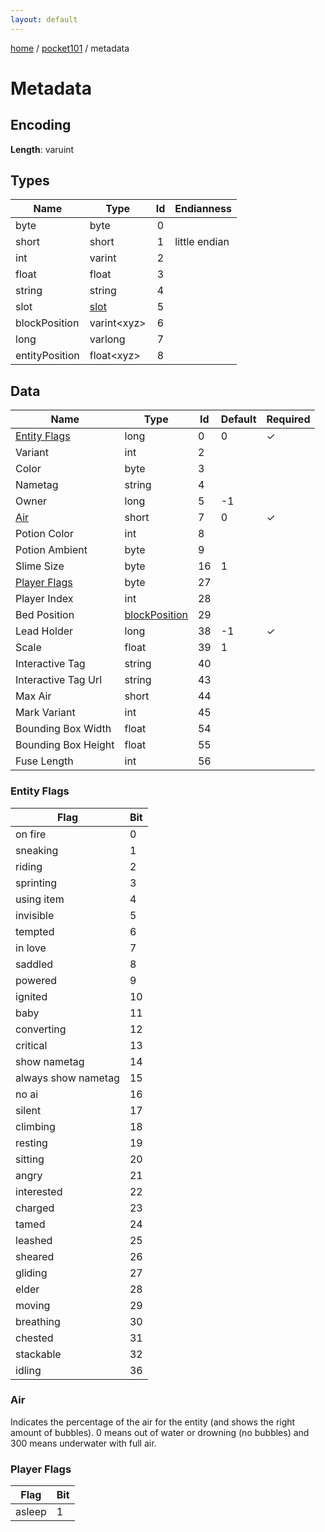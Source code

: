 ```yaml
---
layout: default
---
```


[home](/)  /  [pocket101](/protocol/pocket101)  /  metadata

# Metadata

## Encoding

**Length**: varuint

## Types

Name | Type | Id | Endianness
---|---|:---:|---
byte | byte | 0 | 
short | short | 1 | little endian
int | varint | 2 | 
float | float | 3 | 
string | string | 4 | 
slot | [slot](/protocol/pocket101/types/slot) | 5 | 
blockPosition | varint&lt;xyz&gt; | 6 | 
long | varlong | 7 | 
entityPosition | float&lt;xyz&gt; | 8 | 

## Data
Name | Type | Id | Default | Required
---|---|---|---|---
[Entity Flags](#entity-flags) | long | 0 | 0 | ✓
Variant | int | 2 |  |  
Color | byte | 3 |  |  
Nametag | string | 4 |  |  
Owner | long | 5 | -1 |  
[Air](#air) | short | 7 | 0 | ✓
Potion Color | int | 8 |  |  
Potion Ambient | byte | 9 |  |  
Slime Size | byte | 16 | 1 |  
[Player Flags](#player-flags) | byte | 27 |  |  
Player Index | int | 28 |  |  
Bed Position | [blockPosition](/protocol/pocket101/types/block-position) | 29 |  |  
Lead Holder | long | 38 | -1 | ✓
Scale | float | 39 | 1 |  
Interactive Tag | string | 40 |  |  
Interactive Tag Url | string | 43 |  |  
Max Air | short | 44 |  |  
Mark Variant | int | 45 |  |  
Bounding Box Width | float | 54 |  |  
Bounding Box Height | float | 55 |  |  
Fuse Length | int | 56 |  |  

### Entity Flags

Flag | Bit
---|---
on fire | 0
sneaking | 1
riding | 2
sprinting | 3
using item | 4
invisible | 5
tempted | 6
in love | 7
saddled | 8
powered | 9
ignited | 10
baby | 11
converting | 12
critical | 13
show nametag | 14
always show nametag | 15
no ai | 16
silent | 17
climbing | 18
resting | 19
sitting | 20
angry | 21
interested | 22
charged | 23
tamed | 24
leashed | 25
sheared | 26
gliding | 27
elder | 28
moving | 29
breathing | 30
chested | 31
stackable | 32
idling | 36
### Air

Indicates the percentage of the air for the entity (and shows the right amount of bubbles). 0 means out of water or drowning (no bubbles) and 300 means underwater with full air.

### Player Flags

Flag | Bit
---|---
asleep | 1
